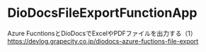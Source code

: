 # DioDocsFileExportFunctionApp
Azure FucntionsとDioDocsでExcelやPDFファイルを出力する（1）
https://devlog.grapecity.co.jp/diodocs-azure-fuctions-file-export
